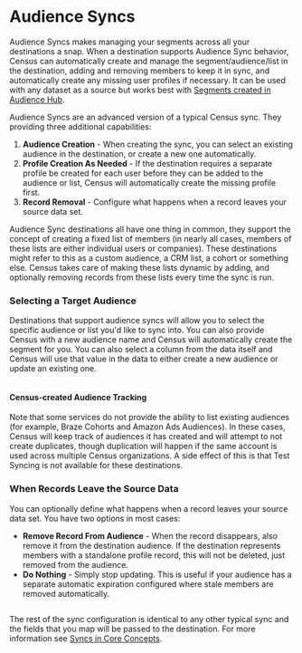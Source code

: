 # Audience Syncs

Audience Syncs makes managing your segments across all your destinations a snap. When a destination supports Audience Sync behavior, Census can automatically create and manage the segment/audience/list in the destination, adding and removing members to keep it in sync, and automatically create any missing user profiles if necessary. It can be used with any dataset as a source but works best with [Segments created in Audience Hub](../audience-hub/getting-started.md).&#x20;

Audience Syncs are an advanced version of a typical Census sync. They providing three additional capabilities:

1. **Audience Creation** - When creating the sync, you can select an existing audience in the destination, or create a new one automatically.
2. **Profile Creation As Needed** - If the destination requires a separate profile be created for each user before they can be added to the audience or list, Census will automatically create the missing profile first.&#x20;
3. **Record Removal** - Configure what happens when a record leaves your source data set.&#x20;

Audience Sync destinations all have one thing in common, they support the concept of creating a fixed list of members (in nearly all cases, members of these lists are either individual users or companies). These destinations might refer to this as a custom audience, a CRM list, a cohort or something else. Census takes care of making these lists dynamic by adding, and optionally removing records from these lists every time the sync is run.&#x20;

### Selecting a Target Audience

Destinations that support audience syncs will allow you to select the specific audience or list you'd like to sync into. You can also provide Census with a new audience name and Census will automatically create the segment for you. You can also select a column from the data itself and Census will use that value in the data to either create a new audience or update an existing one.&#x20;

<figure><img src="../../.gitbook/assets/Artboard Copy.png" alt=""><figcaption></figcaption></figure>

#### Census-created Audience Tracking

Note that some services do not provide the ability to list existing audiences (for example, Braze Cohorts and Amazon Ads Audiences). In these cases, Census will keep track of audiences it has created and will attempt to not create duplicates, though duplication will happen if the same account is used across multiple Census organizations. A side effect of this is that Test Syncing is not available for these destinations.

### When Records Leave the Source Data

You can optionally define what happens when a record leaves your source data set. You have two options in most cases:

* **Remove Record From Audience** - When the record disappears, also remove it from the destination audience. If the destination represents members with a standalone profile record, this will not be deleted, just removed from the audience.&#x20;
* **Do Nothing** - Simply stop updating. This is useful if your audience has a separate automatic expiration configured where stale members are removed automatically.

<figure><img src="../../.gitbook/assets/Artboard Copy 2.png" alt=""><figcaption></figcaption></figure>

The rest of the sync configuration is identical to any other typical sync and the fields that you map will be passed to the destination. For more information see [Syncs in Core Concepts](./).
